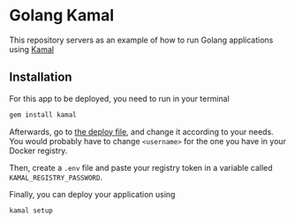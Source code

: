 # Golang Kamal

This repository servers as an example of how to run Golang applications using
[Kamal](https://kamal-deploy.org/)

## Installation

For this app to be deployed, you need to run in your terminal

```bash
gem install kamal
```

Afterwards, go to [the deploy file](config/deploy.yml), and change it according to your needs. You would probably have to change `<username>` for the one you have in your Docker registry.

Then, create a `.env` file and paste your registry token in a variable called `KAMAL_REGISTRY_PASSWORD`.

Finally, you can deploy your application using

`kamal setup`
